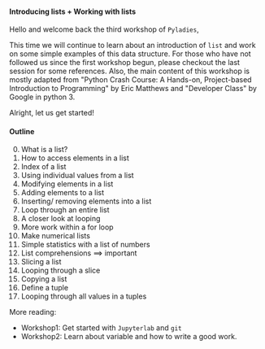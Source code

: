 #### Introducing lists + Working with lists

Hello and welcome back the third workshop of `Pyladies`,

This time we will continue to learn about an introduction of `list` and work on some simple examples of this data structure. For those who have not followed us since the first workshop begun, please checkout the last session for some references. Also, the main content of this workshop is mostly adapted from "Python Crash Course: A Hands-on, Project-based Introduction to Programming" by Eric Matthews and "Developer Class" by Google in python 3.

Alright, let us get started!

#### Outline
0. What is a list?
1. How to access elements in a list
2. Index of a list
3. Using individual values from a list
4. Modifying elements in a list
5. Adding elements to a list
6. Inserting/ removing elements into a list
7. Loop through an entire list
8. A closer look at looping
9. More work within a for loop
10. Make numerical lists
11. Simple statistics with a list of numbers
12. List comprehensions ==> important
13. Slicing a list
14. Looping through a slice
15. Copying a list
16. Define a tuple
17. Looping through all values in a tuples


More reading:
- Workshop1: Get started with `Jupyterlab` and `git`
- Workshop2: Learn about variable and how to write a good work.
